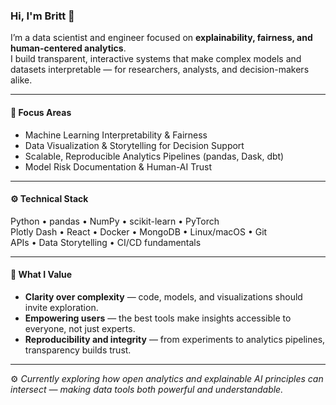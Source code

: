 ### Hi, I'm Britt 👋  

I’m a data scientist and engineer focused on **explainability, fairness, and human-centered analytics**.  
I build transparent, interactive systems that make complex models and datasets interpretable — for researchers, analysts, and decision-makers alike.

---

#### 🧠 Focus Areas
- Machine Learning Interpretability & Fairness  
- Data Visualization & Storytelling for Decision Support  
- Scalable, Reproducible Analytics Pipelines (pandas, Dask, dbt)  
- Model Risk Documentation & Human-AI Trust  

---

#### ⚙️ Technical Stack
Python • pandas • NumPy • scikit-learn • PyTorch  
Plotly Dash • React • Docker • MongoDB • Linux/macOS • Git  
APIs • Data Storytelling • CI/CD fundamentals  

---

#### 🧩 What I Value
- **Clarity over complexity** — code, models, and visualizations should invite exploration.  
- **Empowering users** — the best tools make insights accessible to everyone, not just experts.  
- **Reproducibility and integrity** — from experiments to analytics pipelines, transparency builds trust.  

---

⚙️ *Currently exploring how open analytics and explainable AI principles can intersect — making data tools both powerful and understandable.*
